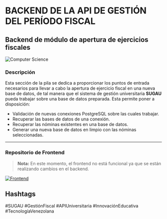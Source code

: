 # BACKEND DE LA API DE GESTIÓN DEL PERÍODO FISCAL

## Backend de módulo de apertura de ejercicios fiscales

![Computer Science](https://media4.giphy.com/media/wLNuW1tCKRiPmDV5Y4/giphy.gif?cid=ecf05e47b63m94hl3a79mjx3urkuki0nttq6sxpw8clfxgh7&ep=v1_gifs_related&rid=giphy.gif&ct=g)

### Descripción

Esta sección de la pila se dedica a proporcionar los puntos de entrada necesarios para llevar a cabo la apertura de ejercicio fiscal en una nueva base de datos, de tal manera que el sistema de gestión universitaria **SUGAU** pueda trabajar sobre una base de datos preparada. Esta permite poner a disposición:

- Validación de nuevas conexiones PostgreSQL sobre las cuales trabajar.
- Recuperar las bases de datos de una conexión.
- Recuperar las nóminas existentes en una base de datos.
- Generar una nueva base de datos en limpio con las nóminas seleccionadas.

---

### Repositorio de Frontend

> **Nota:** En este momento, el frontend no está funcional ya que se están realizando cambios en el backend.

[![Frontend](https://www.svgrepo.com/show/28442/picture.svg)](https://github.com/jasv18/thesis_frontend.git)

## Hashtags
#SUGAU #GestiónFiscal #APIUniversitaria #InnovaciónEducativa #TecnologíaVenezolana
